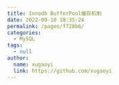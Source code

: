 ```yaml
---
title: Innodb BufferPool缓存机制
date: 2022-09-10 18:35:24
permalink: /pages/f728b6/
categories: 
  - MySQL
tags: 
  - null
author: 
  name: xugaoyi
  link: https://github.com/xugaoyi
---
```

